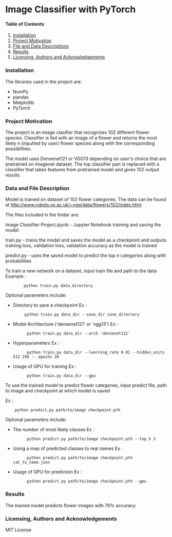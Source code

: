 # Image Classifier with PyTorch


#### Table of Contents

1. [Installation](#Installation)
2. [Project Motivation](#ProjectMotivation)
3. [File and Data Descriptions](#FileDescription)
4. [Results](#Results)
5. [Licensing, Authors and Acknowledgements](#Licensing)

###  Installation
<a name="installation"></a>

The libraries used in the project are:

- NumPy
- pandas
- Matplotlib
- PyTorch

### Project Motivation
<a name="ProjectMotivation"></a>

The project is an image clasifier that recognizes 102 different flower species.
Classifier is fed with an image of a flower and returns the most likely n 
(inputted by user) flower species along with the corresponding possibilities.

The model uses Densenet121 or VGG13 depending on user's choice that are 
pretrained on imagenet dataset. The top classifier part is replaced with a 
classifier that takes features from pretrained model and gives 102 output 
results. 



### Data and File Description
<a name="FileDescription"></a>

Model is trained on dataset of 102 flower categories. The data can be found at
http://www.robots.ox.ac.uk/~vgg/data/flowers/102/index.html

The files included in the folder are:

Image Classifier Project.ipynb - Jupyter Notebook training and saving the model

train.py - trains the model and saves the model as a checkpoint and outputs
training loss, validation loss, validation accuracy as the model is trained

predict.py - uses the saved model to predict the top n categories along with 
				probabilities


To train a new network on a dataset, input train file and path to the data
Example : 
		
			python train.py data_directory

Optional parameters include:

 - Directory to save a checkpoint 
	Ex :

			python train.py data_dir --save_dir save_directory

- Model Architecture ('densenet121' or 'vgg13')
	Ex : 

			python train.py data_dir --arch 'densenet121'

- Hyperparameters
	Ex : 

			python train.py data_dir --learning_rate 0.01 --hidden_units 512 256 -- epochs 20 

- Usage of GPU for training
	Ex : 

			python train.py data_dir --gpu


To use the trained model to predict flower categories, input predict file, 
path to image and checkpoint at which model is saved

Ex : 

		python predict.py path/to/image checkpoint.pth

Optional parameters include:

- The number of most likely classes
	Ex : 

			python predict.py path/to/image checkpoint.pth --top_k 3

- Using a map of predicted classes to real names
	Ex : 

			python predict.py path/to/image checkpoint.pth cat_to_name.json

- Usage of GPU for prediction
	Ex : 

			python predict.py path/to/image checkpoint.pth --gpu



### Results
<a name="Results"></a>

The trained model predicts flower images with 76% accuracy. 


### Licensing, Authors and Acknowledgements
<a name="Licensing"></a>

MIT License

